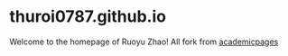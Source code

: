
# thuroi0787.github.io

Welcome to the homepage of Ruoyu Zhao! 
All fork from [academicpages](https://github.com/academicpages/academicpages.github.io)
